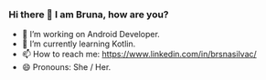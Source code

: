 ### Hi there 👋 I am Bruna, how are you?

- 🔭 I’m working on Android Developer.
- 🌱 I’m currently learning Kotlin.
- 📫 How to reach me: https://www.linkedin.com/in/brsnasilvac/
- 😄 Pronouns: She / Her.

